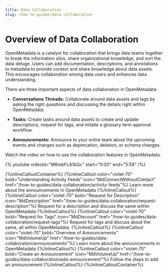 ```yaml
---
title: Data Collaboration
slug: /how-to-guides/data-collaboration
---
```


# Overview of Data Collaboration

OpenMetadata is a catalyst for collaboration that brings data teams together to break the information silos, share organizational knowledge, and sort the data deluge. Users can add documentation, descriptions, and annotations to metadata to provide context and share knowledge about data assets. This encourages collaboration among data users and enhances data understanding.

There are three important aspects of data collaboration in OpenMetadata:
- **Conversations Threads:** Collaborate around data assets and tags by asking the right questions and discussing the details right within OpenMetadata.

- **Tasks:** Create tasks around data assets to create and update descriptions, request for tags, and initaite a glossary term approval workflow. 

- **Announcements:** Announce to your entire team about the upcoming events and changes such as deprecation, deletion, or schema changes.

Watch the video on how to use the collaboration features in OpenMetadata.

{%  youtube videoId="M6mbFLA1bQc" start="0:00" end="5:58" /%}

{%inlineCalloutContainer%}
 {%inlineCallout
  color="violet-70"
  bold="Understanding Activity Feeds"
  icon="MdConnectWithoutContact"
  href="/how-to-guides/data-collaboration/activity-feeds"%}
  Learn more about the announcements in OpenMetadata
 {%/inlineCallout%}
 {%inlineCallout
  color="violet-70"
  bold="Request for Description"
  icon="MdDescription"
  href="/how-to-guides/data-collaboration/request-description"%}
  Request for a description and discuss the same within OpenMetadata
 {%/inlineCallout%}
 {%inlineCallout
  color="violet-70"
  bold="Request for Tags"
  icon="MdDiscount"
  href="/how-to-guides/data-collaboration/request-tags"%}
  Request for tags and discuss about the same, all within OpenMetadata.
 {%/inlineCallout%}
 {%inlineCallout
  color="violet-70"
  bold="Overview of Announcements"
  icon="MdVolumeUp"
  href="/how-to-guides/data-collaboration/announcements"%}
  Learn more about the announcements in OpenMetadata
 {%/inlineCallout%}
 {%inlineCallout
  color="violet-70"
  bold="Create an Announcement"
  icon="MdVolumeUp"
  href="/how-to-guides/data-collaboration/add-announcement"%}
  Follow the steps to add an announcement
 {%/inlineCallout%}
{%/inlineCalloutContainer%}